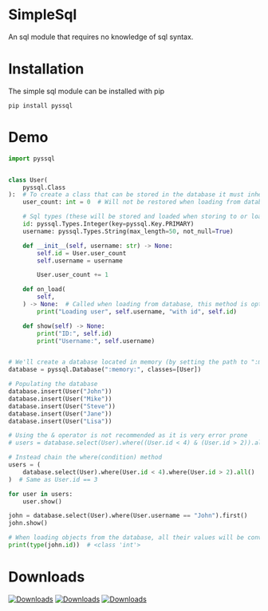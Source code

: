 # SimpleSql
An sql module that requires no knowledge of sql syntax.

# Installation
The simple sql module can be installed with pip
```
pip install pyssql
```

# Demo
```py
import pyssql


class User(
    pyssql.Class
):  # To create a class that can be stored in the database it must inherit simplesql.Class
    user_count: int = 0  # Will not be restored when loading from database

    # Sql types (these will be stored and loaded when storing to or loading from a database)
    id: pyssql.Types.Integer(key=pyssql.Key.PRIMARY)
    username: pyssql.Types.String(max_length=50, not_null=True)

    def __init__(self, username: str) -> None:
        self.id = User.user_count
        self.username = username

        User.user_count += 1

    def on_load(
        self,
    ) -> None:  # Called when loading from database, this method is optional
        print("Loading user", self.username, "with id", self.id)

    def show(self) -> None:
        print("ID:", self.id)
        print("Username:", self.username)


# We'll create a database located in memory (by setting the path to ":memory:"), if you want to save it in a file and edit it later use a file path instead
database = pyssql.Database(":memory:", classes=[User])

# Populating the database
database.insert(User("John"))
database.insert(User("Mike"))
database.insert(User("Steve"))
database.insert(User("Jane"))
database.insert(User("Lisa"))

# Using the & operator is not recommended as it is very error prone
# users = database.select(User).where((User.id < 4) & (User.id > 2)).all()

# Instead chain the where(condition) method
users = (
    database.select(User).where(User.id < 4).where(User.id > 2).all()
)  # Same as User.id == 3

for user in users:
    user.show()

john = database.select(User).where(User.username == "John").first()
john.show()

# When loading objects from the database, all their values will be converted to python types
print(type(john.id))  # <class 'int'>
```

# Downloads
[![Downloads](https://pepy.tech/badge/pyssql)](https://pepy.tech/project/pyssql) [![Downloads](https://pepy.tech/badge/pyssql/month)](https://pepy.tech/project/pyssql) [![Downloads](https://pepy.tech/badge/pyssql/week)](https://pepy.tech/project/pyssql)
